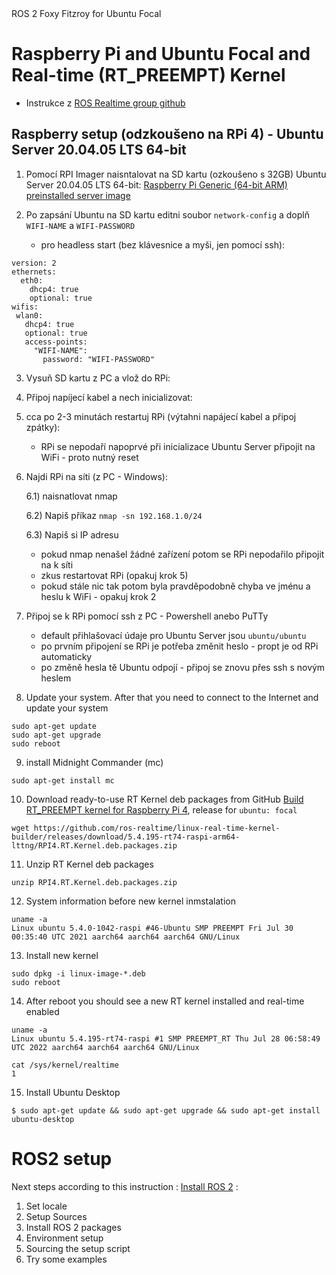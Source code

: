 <div id="RT_PREEMPT">
ROS 2 Foxy Fitzroy for Ubuntu Focal

# Raspberry Pi and Ubuntu Focal and Real-time (RT_PREEMPT) Kernel 
- Instrukce z [ROS Realtime group github](https://github.com/ros-realtime/linux-real-time-kernel-builder/tree/v5.4.106-rt54-raspi-arm64-lttng-Latest#deploy-new-kernel-on-raspberry-pi4)
  
## Raspberry setup (odzkoušeno na RPi 4) - Ubuntu Server 20.04.05 LTS 64-bit

1) Pomocí RPI Imager naisntalovat na SD kartu (ozkoušeno s 32GB) Ubuntu Server 20.04.05 LTS 64-bit: [Raspberry Pi Generic (64-bit ARM) preinstalled server image](https://cdimage.ubuntu.com/releases/focal/release/ubuntu-20.04.5-preinstalled-server-arm64+raspi.img.xz) 

2) Po zapsání Ubuntu na SD kartu editni soubor `network-config` a doplň `WIFI-NAME` a `WIFI-PASSWORD`
    - pro headless start (bez klávesnice a myši, jen pomocí ssh):

```
version: 2
ethernets:
  eth0:
    dhcp4: true
    optional: true
wifis:
 wlan0:
   dhcp4: true
   optional: true
   access-points:
     "WIFI-NAME":
       password: "WIFI-PASSWORD"
```

3) Vysuň SD kartu z PC a vlož do RPi: 

4) Připoj napíjecí kabel a nech inicializovat:

5) cca po 2-3 minutách restartuj RPi (výtahni napájecí kabel a připoj zpátky):
    - RPi se nepodaří napoprvé při inicializace Ubuntu Server připojit na WiFi - proto nutný reset


6) Najdi RPi na síti (z PC - Windows): 

     6.1) naisnatlovat nmap

     6.2) Napiš příkaz `nmap -sn 192.168.1.0/24`

     6.3) Napiš si IP adresu
     - pokud nmap nenašel žádné zařízení potom se RPi nepodařilo připojit na k síti 
     - zkus restartovat RPi (opakuj krok 5)
     - pokud stále nic tak potom byla pravděpodobně chyba ve jménu a heslu k WiFi - opakuj krok 2

7) Připoj se k RPi pomocí ssh z PC - Powershell anebo PuTTy 
    - default přihlašovací údaje pro Ubuntu Server jsou `ubuntu/ubuntu`
    - po prvním připojení se RPi je potřeba změnit heslo - propt je od RPi automaticky
    - po změně hesla tě Ubuntu odpojí - připoj se znovu přes ssh s novým heslem  
8) Update your system. After that you need to connect to the Internet and update your system
```
sudo apt-get update 
sudo apt-get upgrade
sudo reboot
```
9) install Midnight Commander (mc) 
```
sudo apt-get install mc
```
10) Download ready-to-use RT Kernel deb packages from GitHub [Build RT_PREEMPT kernel for Raspberry Pi 4](https://github.com/ros-realtime/linux-real-time-kernel-builder/releases), release for `ubuntu: focal`
```
wget https://github.com/ros-realtime/linux-real-time-kernel-builder/releases/download/5.4.195-rt74-raspi-arm64-lttng/RPI4.RT.Kernel.deb.packages.zip
```
11) Unzip RT Kernel deb packages 
```
unzip RPI4.RT.Kernel.deb.packages.zip
```
12) System information before new kernel inmstalation
```
uname -a
Linux ubuntu 5.4.0-1042-raspi #46-Ubuntu SMP PREEMPT Fri Jul 30 00:35:40 UTC 2021 aarch64 aarch64 aarch64 GNU/Linux
```
13) Install new kernel
```
sudo dpkg -i linux-image-*.deb
sudo reboot
```
14) After reboot you should see a new RT kernel installed and real-time enabled
```
uname -a
Linux ubuntu 5.4.195-rt74-raspi #1 SMP PREEMPT_RT Thu Jul 28 06:58:49 UTC 2022 aarch64 aarch64 aarch64 GNU/Linux

cat /sys/kernel/realtime
1
```
15) Install Ubuntu Desktop 
```
$ sudo apt-get update && sudo apt-get upgrade && sudo apt-get install ubuntu-desktop
```

# ROS2 setup
Next steps according to this instruction : [Install ROS 2](https://docs.ros.org/en/foxy/Installation/Ubuntu-Install-Debians.html) :
1) Set locale
2) Setup Sources
3) Install ROS 2 packages
4) Environment setup
5) Sourcing the setup script
6) Try some examples
